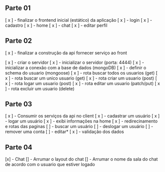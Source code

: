 ## Parte 01

[ x ] - finalizar o frontend inicial (estático) da aplicação
[ x ] - login
[ x ] - cadastro
[ x ] - home
[ x ] - chat
[ x ] - editar perfil

## Parte 02 

[ x ] - finalizar a construção da api fornecer serviço ao front

[ x ] - criar o servidor 
[ x ] - inicializar o servidor (porta: 4444)
[ x ] - inicializar a conexão com a base de dados (mongoDB)
[ x ] - definir o schema do usuario (mongoose)
[ x ] - rota buscar todos os usuarios (get)
[ x ] - rota buscar um unico usuario (get)
[ x ] - rota criar um usuario (post)
[ x ] - rota logar um usuario (post)
[ x ] - rota editar um usuario (patch/put)
[ x ] - rota excluir um usuario (delete)

## Parte 03

[ x ] - Consumir os serviços da api no client
[ x ] - cadastrar um usuário
[ x ] - logar um usuário
[ x ] - exibi informações na home
[ x ] - redirecinamento e rotas das paginas
[ ] - buscar um usuário
[ ] - deslogar um usuário
[ ] - remover uma conta
[ ] - editar*
[ x ] - validação dos dados


## Parte 04 

[x] - Chat
[] - Arrumar o layout do chat
[] - Arrumar o nome da sala do chat de acordo com o usuario que estiver logado